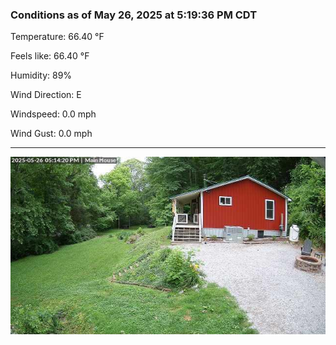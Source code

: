 ### Conditions as of May 26, 2025 at 5:19:36 PM CDT 

Temperature: 66.40 &deg;F

Feels like: 66.40 &deg;F

Humidity: 89%

Wind Direction: E

Windspeed: 0.0 mph

Wind Gust: 0.0 mph

---

<img src="./images/latest.jpeg"/>

